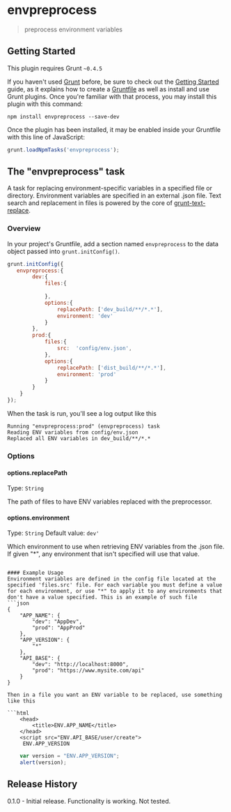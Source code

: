 # envpreprocess

> preprocess environment variables

## Getting Started
This plugin requires Grunt `~0.4.5`

If you haven't used [Grunt](http://gruntjs.com/) before, be sure to check out the [Getting Started](http://gruntjs.com/getting-started) guide, as it explains how to create a [Gruntfile](http://gruntjs.com/sample-gruntfile) as well as install and use Grunt plugins. Once you're familiar with that process, you may install this plugin with this command:

```shell
npm install envpreprocess --save-dev
```

Once the plugin has been installed, it may be enabled inside your Gruntfile with this line of JavaScript:

```js
grunt.loadNpmTasks('envpreprocess');
```

## The "envpreprocess" task
A task for replacing environment-specific variables in a specified file or directory. Environment variables are specified in an external .json file. Text search and replacement in files is powered by the core of [grunt-text-replace](https://github.com/yoniholmes/grunt-text-replace).

### Overview
In your project's Gruntfile, add a section named `envpreprocess` to the data object passed into `grunt.initConfig()`.

```js
grunt.initConfig({
   envpreprocess:{
        dev:{
            files:{
                
            },
            options:{
                replacePath: ['dev_build/**/*.*'],
                environment: 'dev'
            }
        },
        prod:{
            files:{
                src:  'config/env.json',
            },
            options:{
                replacePath: ['dist_build/**/*.*'],
                environment: 'prod'
            }
        }
    }
});
```
When the task is run, you'll see a log output like this
```
Running "envpreprocess:prod" (envpreprocess) task
Reading ENV variables from config/env.json
Replaced all ENV variables in dev_build/**/*.*
```

### Options

#### options.replacePath
Type: `String`

The path of files to have ENV variables replaced with the preprocessor.

#### options.environment
Type: `String`
Default value: `dev'`

Which environment to use when retrieving ENV variables from the .json file. If given "*", any environment that isn't specified will use that value.


```

#### Example Usage
Environment variables are defined in the config file located at the specified 'files.src' file. For each variable you must define a value for each environment, or use "*" to apply it to any environments that don't have a value specified. This is an example of such file
```json
{
	"APP_NAME": {
		"dev": "AppDev",
		"prod": "AppProd"
	},
	"APP_VERSION": {
        "*"
	},
    "API_BASE": {
        "dev": "http://localhost:8000",
        "prod": "https://www.mysite.com/api"
    }
}

Then in a file you want an ENV variable to be replaced, use something like this

```html
    <head>
        <title>ENV.APP_NAME</title>
    </head>
    <script src="ENV.API_BASE/user/create">
     ENV.APP_VERSION
```

```js
    var version = "ENV.APP_VERSION";
    alert(version);
```


## Release History
0.1.0 - Initial release. Functionality is working. Not tested.